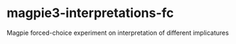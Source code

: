 # magpie3-interpretations-fc
Magpie forced-choice experiment on interpretation of different implicatures

